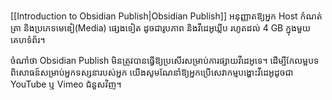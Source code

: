 [[Introduction to Obsidian Publish|Obsidian Publish]] អនុញ្ញាតឱ្យអ្នក Host កំណត់ត្រា និងប្រភេទមេឌៀ(Media) ផ្សេងទៀត ដូចជារូបភាព និងវីដេអូឃ្លីប រហូតដល់ 4 GB ក្នុងមួយគេហទំព័រ។

ចំណាំថា Obsidian Publish មិនត្រូវបានធ្វើឱ្យប្រសើរសម្រាប់ការផ្សាយវីដេអូទេ។ ដើម្បីកែលម្អបទពិសោធន៍សម្រាប់អ្នកទស្សនារបស់អ្នក យើងសូមណែនាំឱ្យអ្នកប្រើសេវាកម្មបង្ហោះវីដេអូដូចជា YouTube ឬ Vimeo ជំនួសវិញ។